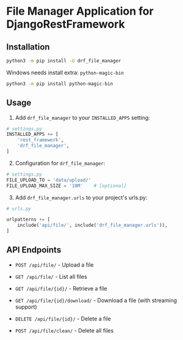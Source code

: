 # File Manager Application for DjangoRestFramework

## Installation
```bash
python3 -m pip install -U drf_file_manager
```
Windows needs install extra: `python-magic-bin`
```bash
python3 -m pip install python-magic-bin
```

## Usage
1. Add `drf_file_manager` to your `INSTALLED_APPS` setting:
```python
# settings.py
INSTALLED_APPS += [
    'rest_framework',
    'drf_file_manager',
]
```

2. Configuration for `drf_file_manager`:
```python
# settings.py
FILE_UPLOAD_TO = 'data/upload/'
FILE_UPLOAD_MAX_SIZE = '10M'    # [optional]
```

3. Add `drf_file_manager.urls` to your project's urls.py:
```python
# urls.py

urlpatterns += [
    include('api/file/', include('drf_file_manager.urls')),
]
```

## API Endpoints
- `POST /api/file/` - Upload a file

- `GET /api/file/` - List all files

- `GET /api/file/{id}/` - Retrieve a file

- `GET /api/file/{id}/download/` - Download a file (with streaming support)

- `DELETE /api/file/{id}/` - Delete a file

- `POST /api/file/clean/` - Delete all files
